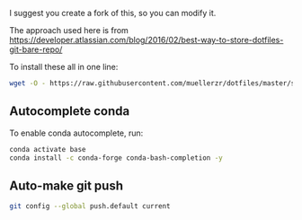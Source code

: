 I suggest you create a fork of this, so you can modify it.

The approach used here is from https://developer.atlassian.com/blog/2016/02/best-way-to-store-dotfiles-git-bare-repo/

To install these all in one line:

```bash
wget -O - https://raw.githubusercontent.com/muellerzr/dotfiles/master/setup.sh | bash
```


## Autocomplete conda

To enable conda autocomplete, run:

```bash
conda activate base
conda install -c conda-forge conda-bash-completion -y
```

## Auto-make git push

```bash
git config --global push.default current
```
